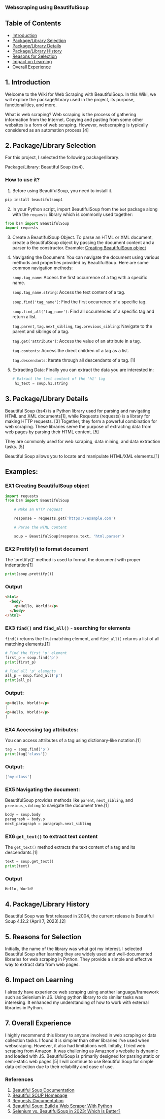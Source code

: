 ### Webscraping using BeautifulSoup

## Table of Contents

- [Introduction](#introduction)
- [Package/Library Selection](#package-library-selection)
- [Package/Library Details](#package-library-details)
- [Package/Library History](#package-library-history)
- [Reasons for Selection](#reasons-for-selection)
- [Impact on Learning](#impact-on-learning)
- [Overall Experience](#overall-experience)

## 1. Introduction <a name="introduction"></a>

Welcome to the Wiki for Web Scraping with BeautifulSoup. In this Wiki, we will explore the package/library used in the project, its purpose, functionalities, and more.

What is web scraping?
Web scraping is the process of gathering information from the Internet. Copying and pasting from some other websites is a form of web scraping. However, webscraping is typically considered as an automation process.[4]

## 2. Package/Library Selection <a name="package-library-selection"></a>

For this project, I selected the following package/library:

Package/Library: Beautiful Soup (bs4).

### How to use it?

1. Before using BeautifulSoup, you need to install it.

```bash
pip install beautifulsoup4
```

2. In your Python script, import BeautifulSoup from the `bs4` package along with the `requests` library which is commonly used together:

```python
from bs4 import BeautifulSoup
import requests
```

3. Create a BeautifulSoup Object.
   To parse an HTML or XML document, create a BeautifulSoup object by passing the document content and a parser to the constructor. Example: [Creating BeautifulSoup object](#creating-BeautifulSoup-object)

4. Navigating the Document:
   You can navigate the document using various methods and properties provided by BeautifulSoup. Here are some common navigation methods:

   `soup.tag_name`: Access the first occurrence of a tag with a specific name.

   `soup.tag_name.string`: Access the text content of a tag.

   `soup.find('tag_name')`: Find the first occurrence of a specific tag.

   `soup.find_all('tag_name')`: Find all occurrences of a specific tag and return a list.

   `tag.parent`, `tag.next_sibling`, `tag.previous_sibling`: Navigate to the parent and siblings of a tag.

   `tag.get('attribute')`: Access the value of an attribute in a tag.

   `tag.contents`: Access the direct children of a tag as a list.

   `tag.descendants`: Iterate through all descendants of a tag. [1]

5. Extracting Data:
   Finally you can extract the data you are interested in:
   ```python
   # Extract the text content of the 'h1' tag
    h1_text = soup.h1.string
   ```

## 3. Package/Library Details <a name="package-library-details"></a>

Beautiful Soup (bs4) is a Python library used for parsing and navigating HTML and XML documents[1], while Requests (requests) is a library for making HTTP requests. [3] Together, they form a powerful combination for web scraping.
These libraries serve the purpose of extracting data from web pages by parsing their HTML content. [5]

They are commonly used for web scraping, data mining, and data extraction tasks. [5]

Beautiful Soup allows you to locate and manipulate HTML/XML elements.[1]

## Examples:

### EX1 Creating BeautifulSoup object <a name="creating-BeautifulSoup-object"></a>

```python
import requests
from bs4 import BeautifulSoup

    # Make an HTTP request

    response = requests.get('https://example.com')

    # Parse the HTML content

    soup = BeautifulSoup(response.text, 'html.parser')

```

### EX2 Prettify() to format document

The 'prettify()' method is used to format the document with proper indentation[1]

```python
print(soup.prettify())
```

### Output

```html
<html>
  <body>
    <p>Hello, World!</p>
  </body>
</html>
```

### EX3 `find()` and `find_all()` - searching for elements

`find()` returns the first matching element, and `find_all()` returns a list of all matching elements.[1]

```python
# Find the first 'p' element
first_p = soup.find('p')
print(first_p)

# Find all 'p' elements
all_p = soup.find_all('p')
print(all_p)

```

### Output:

```html
<p>Hello, World!</p>
[
<p>Hello, World!</p>
]
```

### EX4 Accessing tag attributes:

You can access attributes of a tag using dictionary-like notation.[1]

```python
tag = soup.find('p')
print(tag['class'])
```

### Output:

```css
['my-class']
```

### EX5 Navigating the document:

BeautifulSoup provides methods like `parent`, `next_sibling`, and `previous_sibling` to navigate the document tree.[1]

```py
body = soup.body
paragraph = body.p
next_paragraph = paragraph.next_sibling
```

### EX6 `get_text()` to extract text content

The `get_text()` method extracts the text content of a tag and its descendants.[1]

```py
text = soup.get_text()
print(text)
```

### Output

`Hello, World!`

## 4. Package/Library History <a name="package-library-history"></a>

Beautiful Soup was first released in 2004, the current release is Beautiful Soup 4.12.2 (April 7, 2023).[2]

## 5. Reasons for Selection <a name="reasons-for-selection"></a>

Initially, the name of the library was what got my interest. I selected Beautiful Soup after learning they are widely used and well-documented libraries for web scraping in Python.
They provide a simple and effective way to extract data from web pages.

## 6. Impact on Learning <a name="impact-on-learning"></a>

I already have experience web scraping using another language/framework such as Selenium in JS. Using python library to do similar tasks was interesing.
It enhanced my understanding of how to work with external libraries in Python.

## 7. Overall Experience <a name="overall-experience"></a>

I highly recommend this library to anyone involved in web scraping or data collection tasks. I found it is simpler than other libraries I've used when webscraping.
However, it also had limitations well. Initally, I tried web scraping from Amazon. It was challening as Amaznon's website is dynamic and loaded with JS. BeautifulSoup is primarily designed for parsing static or semi-static web pages.[5]
I will continue to use Beautiful Soup for simple data collection due to their reliability and ease of use.

### References

1. [Beautiful Soup Documentation](https://www.crummy.com/software/BeautifulSoup/bs4/doc/)
2. [Beautiful SOUP Homepage](https://www.crummy.com/software/BeautifulSoup/)
3. [Requests Documentation](https://docs.python-requests.org/en/latest/)
4. [Beautiful Soup: Build a Web Scraper With Python](https://realpython.com/beautiful-soup-web-scraper-python/)
5. [Selenium vs. BeautifulSoup in 2023: Which Is Better?](https://www.zenrows.com/blog/selenium-vs-beautifulsoup)
